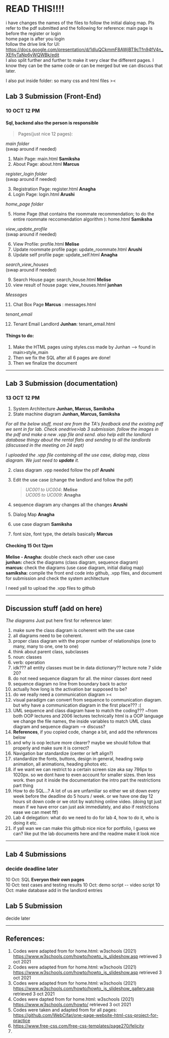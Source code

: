 # READ THIS!!!!
i have changes the names of the files to follow the initial dialog map. Pls refer to the pdf submitted and the following for reference: 
main page is before the register or login <br>
home page is after you login <br>
follow the drive link for UI: <br>
https://docs.google.com/presentation/d/1dIuQCkmmF8AWjBT9cTfn94fV4n_XEfiyTaNp6yWQWBk/edit
<br>
I also split further and further to make it very clear the different pages. I know they can be the same code or can be merged but we can discuss that later. 

I also put inside folder: so many css and html files ><


## Lab 3 Submission (Front-End)
### **10 OCT 12 PM**
#### Sql, backend also the person is responsible 


> Pages(just nice 12 pages):


*main folder* <br>
(swap around if needed)

1. Main Page: main.html **Samiksha** 
2. About Page: about.html **Marcus** 


*register_login folder* <br>
(swap around if needed) 

3. Registration Page: register.html **Anagha** 
4. Login Page: login.html **Arushi** 


*home_page folder*

5. Home Page (that contains the roommate recommendation; to do the entire roommate reccomendation algorithm ): home.html **Samiksha**


*view_update_profile* <br>
(swap around if needed) 

6. View Profile: profile.html **Melise** 
7. Update roommate profile page: update_roommate.html **Arushi**
8. Update self profile page: update_self.html **Anagha**

*search_view_houses* <br>
(swap around if needed) 

9. Search House page: search_house.html **Melise**
10. view result of house page: view_houses.html **junhan**

*Messages*

11. Chat Box Page **Marcus** : messages.html

*tenant_email*

12. Tenant Email Landlord **Junhan**: tenant_email.html



#### Things to do:
1. Make the HTML pages using styles.css made by Junhan --> found in main>style_main
2. Then we fix the SQL after all 6 pages are done!
3. Then we finalize the document


---

## Lab 3 Submission (documentation)
### **13 OCT 12 PM**

1. System Architecture **Junhan, Marcus, Samiksha**  
2. State machine diagram **Junhan, Marcus, Samiksha**  

*For all the below stuff, most are from the TA's feedback and the existing pdf we sent in for lab. Check onedrive>lab 3 submission. follow the images in the pdf and make a new .vpp file and send. also help edit the landlord database thingy about the rental flats and sending to all the landlords (discussed in the meeting on 24 sept)*

*I uploaded the .vpp file containing all the use case, dialog map, class diagram. We just need to **update** it.*



2. class diagram .vpp needed follow the pdf **Arushi** 
3. Edit the use case (change the landlord and follow the pdf)  

   >*UC001 to UC004*: **Melise**  <br>
   >*UC005 to UC009*: **Anagha**  <br>

4. sequence diagram any changes all the changes  **Arushi**  <br>
5. Dialog Map **Anagha**  <br>
6. use case diagram **Samiksha**  <br>
7. font size, font type, the details basically **Marcus**   <br>


#### Checking 15 Oct 12pm
**Melise - Anagha:** double check each other use case <br>
**junhan:** check the diagrams (class diagram, sequence diagram) <br>
**marcus:** check the diagrams (use case diagram, initial dialog map) <br>
**samiksha:** compile the front end code into github, .vpp files, and document for submission and check the system architecture <br>


I need yall to upload the .vpp files to github<br>

---

## Discussion stuff (add on here)

*The diagrams*
Just put here first for reference later:
1. make sure the class diagram is coherent with the use case
2. all diagrams need to be coherent. 
3. proper class diagram with the proper number of relationships (one to many, many to one, one to one)
4. think about parent class, subclasses 
5. noun: classes
6. verb: operation
7. idk??? all entity classes must be in data dictionary?? lecture note 7 slide 20?
8. do not need sequence diagram for all. the minor classes dont need 
9. sequence diagram no line from boundary back to actor 
10. actually how long is the activation bar supposed to be?
11. do we really need a communication diagram ><
12. visual paradigm can convert from sequence to communication diagram. but why have a communication diagram in the first place??? :(
13. UML sequence and class diagram have to match the coding??? ~from both OOP lectures and 2006 lectures technically html is a OOP language we change the file names, the inside variables to match UML class diagram and sequence diagram --> discuss?
14. **References**, if you copied code, change a bit, and add the references below
15. and why is oop lecture more clearer? maybe we should follow that properly and make sure it is correct? 
16. Navigation bar standardize (center or left align?)
17. standardize the fonts, buttons, design in general, heading swip animation, all animations, heading photos etc. 
18. if we want we can restrict to a certain screen size aka say 786px to 1020px. so we dont have to even account for smaller sizes. then less work. then put it inside the documentation the intro part the restrictions part thing
19. How to do SQL...? A lot of us are unfamiliar so either we sit down every week before the deadline do 5 hours / week. or we have one day 12 hours sit down code or we otot by watching online video. (doing tgt just mean if we have error can just ask immediately, and also if restrictions ease we can meet ftf)
20. Lab 4 delegation: what do we need to do for lab 4, how to do it, who is doing it etc. 
21. if yall wan we can make this github nice nice for portfolio, I guess we can? like put the lab documents here and the readme make it look nice 


----


## Lab 4 Submissions 
### decide deadline later 
10 Oct: SQL **Everyon their own pages**  <br>
10 Oct: test cases and testing results 
10 Oct: demo script -- video script
10 Oct: make database add in the landlord entries

## Lab 5 Submission 

decide later

---
## References:

1. Codes were adapted from for home.html: w3schools (2021) https://www.w3schools.com/howto/howto_js_slideshow.asp retrieved 3 oct 2021
2. Codes were adapted from for home.html: w3schools (2021) https://www.w3schools.com/howto/howto_js_slideshow.asp retrieved 3 oct 2021
3. Codes were adapted from for home.html: w3schools (2021) https://www.w3schools.com/howto/howto_js_slideshow_gallery.asp retrieved 3 oct 2021
4. Codes were dapted from for home.html: w3schools (2021) https://www.w3schools.com/howto/ retrieved 3 oct 2021
5. Codes were taken and adapted from for all pages: https://github.com/WebCifar/one-page-website-html-css-project-for-practice 
6. https://www.free-css.com/free-css-templates/page270/felicity 
7. 








